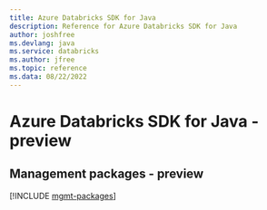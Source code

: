 ```yaml
---
title: Azure Databricks SDK for Java
description: Reference for Azure Databricks SDK for Java
author: joshfree
ms.devlang: java
ms.service: databricks
ms.author: jfree
ms.topic: reference
ms.data: 08/22/2022
---
```

# Azure Databricks SDK for Java - preview

## Management packages - preview
[!INCLUDE [mgmt-packages](databricks-mgmt-index.md)]